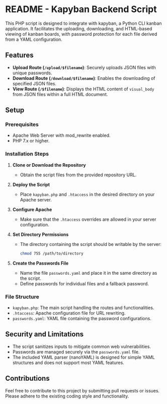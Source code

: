 # README - Kapyban Backend Script

This PHP script is designed to integrate with kapyban, a Python CLI kanban application. It facilitates the uploading, downloading, and HTML-based viewing of kanban boards, with password protection for each file derived from a YAML configuration.

## Features

- **Upload Route (`/upload/$filename`)**: Securely uploads JSON files with unique passwords.
- **Download Route (`/download/$filename`)**: Enables the downloading of specified JSON files.
- **View Route (`/$filename`)**: Displays the HTML content of `visual_body` from JSON files within a full HTML document.

## Setup

### Prerequisites

- Apache Web Server with mod_rewrite enabled.
- PHP 7.x or higher.

### Installation Steps

1. **Clone or Download the Repository**
   - Obtain the script files from the provided repository URL.

2. **Deploy the Script**
   - Place `kapyban.php` and `.htaccess` in the desired directory on your Apache server.

3. **Configure Apache**
   - Make sure that the `.htaccess` overrides are allowed in your server configuration.

4. **Set Directory Permissions**
   - The directory containing the script should be writable by the server:
     ```bash
     chmod 755 /path/to/directory
     ```

5. **Create the Passwords File**
   - Name the file `passwords.yaml` and place it in the same directory as the script.
   - Define passwords for individual files and a fallback password.

### File Structure

- `kapyban.php`: The main script handling the routes and functionalities.
- `.htaccess`: Apache configuration file for URL rewriting.
- `passwords.yaml`: YAML file containing the password configurations.


## Security and Limitations

- The script sanitizes inputs to mitigate common web vulnerabilities.
- Passwords are managed securely via the `passwords.yaml` file.
- The included YAML parser (nanoYAML) is designed for simple YAML structures and does not support most YAML features.

## Contributions

Feel free to contribute to this project by submitting pull requests or issues. Please adhere to the existing coding style and functionality.